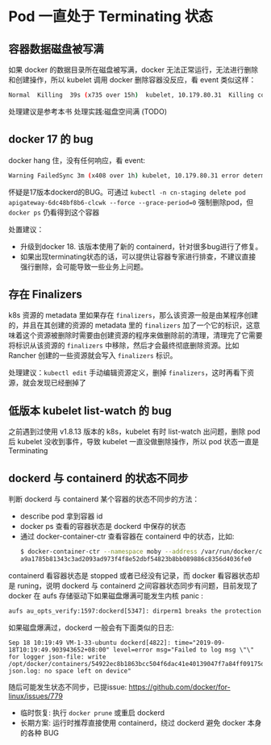 # Pod 一直处于 Terminating 状态

## 容器数据磁盘被写满

如果 docker 的数据目录所在磁盘被写满，docker 无法正常运行，无法进行删除和创建操作，所以 kubelet 调用 docker 删除容器没反应，看 event 类似这样：

```bash
Normal  Killing  39s (x735 over 15h)  kubelet, 10.179.80.31  Killing container with id docker://apigateway:Need to kill Pod
```

处理建议是参考本书 处理实践:磁盘空间满 (TODO)

## docker 17 的 bug

docker hang 住，没有任何响应，看 event:

```bash
Warning FailedSync 3m (x408 over 1h) kubelet, 10.179.80.31 error determining status: rpc error: code = DeadlineExceeded desc = context deadline exceeded
```

怀疑是17版本dockerd的BUG。可通过 `kubectl -n cn-staging delete pod apigateway-6dc48bf8b6-clcwk --force --grace-period=0` 强制删除pod，但 `docker ps` 仍看得到这个容器

处置建议：

* 升级到docker 18. 该版本使用了新的 containerd，针对很多bug进行了修复。
* 如果出现terminating状态的话，可以提供让容器专家进行排查，不建议直接强行删除，会可能导致一些业务上问题。

## 存在 Finalizers

k8s 资源的 metadata 里如果存在 `finalizers`，那么该资源一般是由某程序创建的，并且在其创建的资源的 metadata 里的 `finalizers` 加了一个它的标识，这意味着这个资源被删除时需要由创建资源的程序来做删除前的清理，清理完了它需要将标识从该资源的 `finalizers` 中移除，然后才会最终彻底删除资源。比如 Rancher 创建的一些资源就会写入 `finalizers` 标识。

处理建议：`kubectl edit` 手动编辑资源定义，删掉 `finalizers`，这时再看下资源，就会发现已经删掉了

## 低版本 kubelet list-watch 的 bug

之前遇到过使用 v1.8.13 版本的 k8s，kubelet 有时 list-watch 出问题，删除 pod 后 kubelet 没收到事件，导致 kubelet 一直没做删除操作，所以 pod 状态一直是 Terminating

## dockerd 与 containerd 的状态不同步

判断 dockerd 与 containerd 某个容器的状态不同步的方法：

* describe pod 拿到容器 id
* docker ps 查看的容器状态是 dockerd 中保存的状态
* 通过 docker-container-ctr 查看容器在 containerd 中的状态，比如:
  ``` bash
  $ docker-container-ctr --namespace moby --address /var/run/docker/containerd/docker-containerd.sock task ls |grep a9a1785b81343c3ad2093ad973f4f8e52dbf54823b8bb089886c8356d4036fe0
  a9a1785b81343c3ad2093ad973f4f8e52dbf54823b8bb089886c8356d4036fe0    30639    STOPPED
  ```

containerd 看容器状态是 stopped 或者已经没有记录，而 docker 看容器状态却是 runing，说明 dockerd 与 containerd 之间容器状态同步有问题，目前发现了 docker 在 aufs 存储驱动下如果磁盘爆满可能发生内核 panic :

``` txt
aufs au_opts_verify:1597:dockerd[5347]: dirperm1 breaks the protection by the permission bits on the lower branch
```

如果磁盘爆满过，dockerd 一般会有下面类似的日志:

``` log
Sep 18 10:19:49 VM-1-33-ubuntu dockerd[4822]: time="2019-09-18T10:19:49.903943652+08:00" level=error msg="Failed to log msg \"\" for logger json-file: write /opt/docker/containers/54922ec8b1863bcc504f6dac41e40139047f7a84ff09175d2800100aaccbad1f/54922ec8b1863bcc504f6dac41e40139047f7a84ff09175d2800100aaccbad1f-json.log: no space left on device"
```

随后可能发生状态不同步，已提issue:  https://github.com/docker/for-linux/issues/779

* 临时恢复: 执行 `docker prune` 或重启 dockerd
* 长期方案: 运行时推荐直接使用 containerd，绕过 dockerd 避免 docker 本身的各种 BUG
